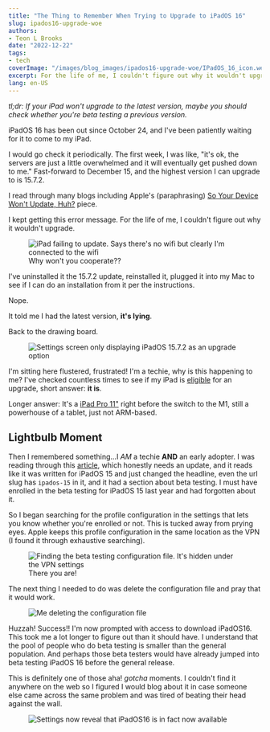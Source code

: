 ```yaml
---
title: "The Thing to Remember When Trying to Upgrade to iPadOS 16"
slug: ipados16-upgrade-woe
authors:
- Teon L Brooks
date: "2022-12-22"
tags:
- tech
coverImage: "/images/blog_images/ipados16-upgrade-woe/IPadOS_16_icon.webp"
excerpt: For the life of me, I couldn't figure out why it wouldn't upgrade.
lang: en-US
---
```


*tl;dr: If your iPad won't upgrade to the latest version, maybe you should check whether you're beta testing a previous version.*

iPadOS 16 has been out since October 24, and I've been patiently waiting for it to come to my iPad.

I would go check it periodically. The first week, I was like, "it's ok, the servers are just a little overwhelmed and it will eventually get pushed down to me." Fast-forward to December 15, and the highest version I can upgrade to is 15.7.2.

I read through many blogs including Apple's (paraphrasing) [So Your Device Won't Update, Huh?](https://support.apple.com/en-us/HT201435) piece.

I kept getting this error message. For the life of me, I couldn't figure out why it wouldn't upgrade.

<figure>
    <img style:text-align="center" src='/images/blog_images/ipados16-upgrade-woe/ipados16_act2.PNG' alt="iPad failing to update. Says there's no wifi but clearly I'm connected to the wifi" />
    <figcaption style:text-align="center">Why won't you cooperate??</figcaption>
</figure>

I've uninstalled it the 15.7.2 update, reinstalled it, plugged it into my Mac to see if I can do an installation from it per the instructions.

Nope.

It told me I had the latest version, **it's lying**.

Back to the drawing board.

<figure style:text-align="center">
    <img src='/images/blog_images/ipados16-upgrade-woe/ipados16_act1.PNG' alt="Settings screen only displaying iPadOS 15.7.2 as an upgrade option" />
</figure>

I'm sitting here flustered, frustrated! I'm a techie, why is this happening to me? I've checked countless times to see if my iPad is [eligible](ttps://support.apple.com/guide/ipad/supported-models-ipad213a25b2/ipados) for an upgrade, short answer: **it is**.

Longer answer: It's a [iPad Pro 11"](https://support.apple.com/en-us/HT201471) right before the switch to the M1, still a powerhouse of a tablet, just not ARM-based.

## Lightbulb Moment

Then I remembered something...I *AM* a techie **AND** an early adopter. I was reading through this [article](https://www.macworld.com/article/673681/how-to-get-ipados-15-on-your-ipad.html), which honestly needs an update, and it reads like it was written for iPadOS 15 and just changed the headline, even the url slug has `ipados-15` in it, and it had a section about beta testing. I must have enrolled in the beta testing for iPadOS 15 last year and had forgotten about it. 

So I began searching for the profile configuration in the settings that lets you know whether you're enrolled or not. This is tucked away from prying eyes. Apple keeps this profile configuration in the same location as the VPN (I found it through exhaustive searching).

<figure>
    <img src='/images/blog_images/ipados16-upgrade-woe/ipados16_act3.PNG' alt="Finding the beta testing configuration file. It's hidden under the VPN settings" />
    <figcaption style:text-align="center">There you are!</figcaption>
</figure>

The next thing I needed to do was delete the configuration file and pray that it would work.

<figure style:text-align="center">
    <img src='/images/blog_images/ipados16-upgrade-woe/ipados16_act4.PNG' alt="Me deleting the configuration file" />
</figure>

Huzzah! Success!! I'm now prompted with access to download iPadOS16. This took me a lot longer to figure out than it should have. I understand that the pool of people who do beta testing is smaller than the general population. And perhaps those beta testers would have already jumped into beta testing iPadOS 16 before the general release.

This is definitely one of those aha! *gotcha* moments. I couldn't find it anywhere on the web so I figured I would blog about it in case someone else came across the same problem and was tired of beating their head against the wall.

<figure style:text-align="center">
    <img src='/images/blog_images/ipados16-upgrade-woe/ipados16_act5.PNG' alt="Settings now reveal that iPadOS16 is in fact now available" />
</figure>
